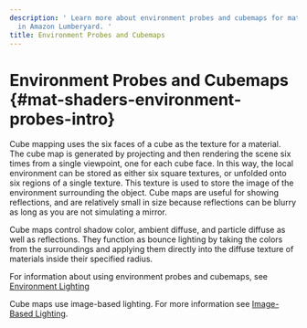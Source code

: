 ```yaml
---
description: ' Learn more about environment probes and cubemaps for material shaders
  in Amazon Lumberyard. '
title: Environment Probes and Cubemaps
---
```

# Environment Probes and Cubemaps {#mat-shaders-environment-probes-intro}

Cube mapping uses the six faces of a cube as the texture for a material\. The cube map is generated by projecting and then rendering the scene six times from a single viewpoint, one for each cube face\. In this way, the local environment can be stored as either six square textures, or unfolded onto six regions of a single texture\. This texture is used to store the image of the environment surrounding the object\. Cube maps are useful for showing reflections, and are relatively small in size because reflections can be blurry as long as you are not simulating a mirror\.

Cube maps control shadow color, ambient diffuse, and particle diffuse as well as reflections\. They function as bounce lighting by taking the colors from the surroundings and applying them directly into the diffuse texture of materials inside their specified radius\.

For information about using environment probes and cubemaps, see [Environment Lighting](/docs/userguide/rendering/lighting/intro.md)

Cube maps use image\-based lighting\. For more information see [Image\-Based Lighting](/docs/userguide/materials/shaders/image-lighting.md)\.